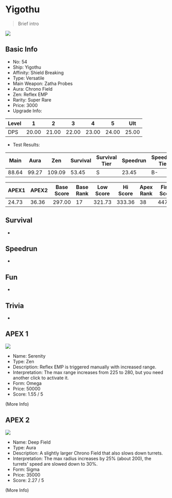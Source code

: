 # Yigothu

> Brief intro

<img src="/ships/ship_54.png" style={{zoom:1}}/>

## Basic Info

- No: 54
- Ship: Yigothu
- Affinity: Shield Breaking
- Type: Versatile
- Main Weapon: Zatha Probes
- Aura: Chrono Field
- Zen: Reflex EMP
- Rarity: Super Rare
- Price: 3000
- Upgrade Info: 

| Level | 1 | 2 | 3 | 4 | 5 | Ult |
|--|--|--|--|--|--|--|
| DPS | 20.00 | 21.00 | 22.00 | 23.00 | 24.00 | 25.00 |

- Test Results: 

| Main | Aura | Zen | Survival | Survival Tier | Speedrun | Speedrun Tier | Fun | Fun Tier |
|--|--|--|--|--|--|--|--|--|
| 88.64 | 99.27 | 109.09 | 53.45 | S | 23.45 | B- | 37.09 | B+ |

| APEX1 | APEX2 | Base Score | Base Rank | Low Score | Hi Score | Apex Rank | Final Score | FinalRank |
|--|--|--|--|--|--|--|--|--|
| 24.73 | 36.36 | 297.00 | 17 | 321.73 | 333.36 | 38 | 447.36 | 32 |

## Survival

-

## Speedrun

-

## Fun

-

## Trivia

-

## APEX 1

<img src="/ships/ship_54_apex_1.png" style={{zoom:1}}/>

- Name: Serenity
- Type: Zen
- Description: Reflex EMP is triggered manually with increased range.
- Interpretation: The max range increases from 225 to 280, but you need another click to activate it.
- Form: Omega
- Price: 50000
- Score: 1.55 / 5

(More Info)

## APEX 2

<img src="/ships/ship_54_apex_2.png" style={{zoom:1}}/>

- Name: Deep Field
- Type: Aura
- Description: A slightly larger Chrono Field that also slows down turrets.
- Interpretation: The max radius increases by 25% (about 200), the turrets' speed are slowed down to 30%.
- Form: Sigma
- Price: 35000
- Score: 2.27 / 5

(More Info)
